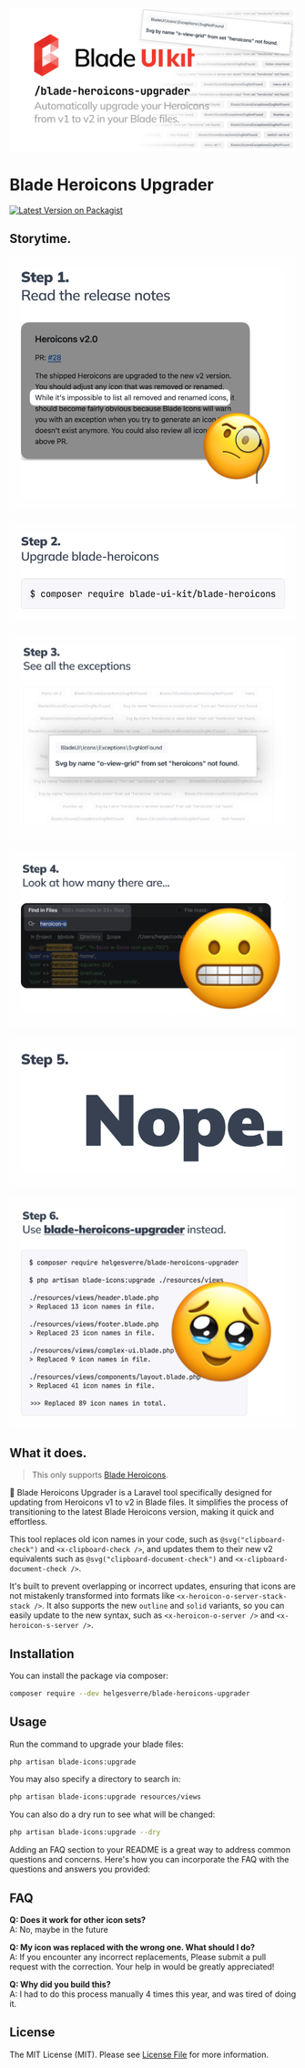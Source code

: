 <p align="center"><img src="./art/header.png"></p>

# Blade Heroicons Upgrader

[![Latest Version on Packagist](https://img.shields.io/packagist/v/helgesverre/blade-heroicons-upgrader.svg)](https://packagist.org/packages/helgesverre/blade-heroicons-upgrader)

## Storytime.

<div style="background:#fefefe;margin-bottom:20px;padding: 20px;"><img src="./art/Steps/Step1.png"></div>
<div style="background:#fefefe;margin-bottom:20px;padding: 20px;"><img src="./art/Steps/Step2.png"></div>
<div style="background:#fefefe;margin-bottom:20px;padding: 20px;"><img src="./art/Steps/Step3.png"></div>
<div style="background:#fefefe;margin-bottom:20px;padding: 20px;"><img src="./art/Steps/Step4.png"></div>
<div style="background:#fefefe;margin-bottom:20px;padding: 20px;"><img src="./art/Steps/Step5.png"></div>
<div style="background:#fefefe;margin-bottom:20px;padding: 20px;"><img src="./art/Steps/Step6.png"></div>


## What it does.

> This only supports [Blade Heroicons](https://github.com/blade-ui-kit/blade-heroicons).

🔧 Blade Heroicons Upgrader is a Laravel tool specifically designed for updating from Heroicons v1 to v2 in Blade files.
It simplifies the process of transitioning to the latest Blade Heroicons version, making it quick and effortless.

This tool replaces old icon names in your code, such as `@svg("clipboard-check")` and `<x-clipboard-check />`, and
updates them to their new v2 equivalents such as `@svg("clipboard-document-check")`
and `<x-clipboard-document-check />`.

It's built to prevent overlapping or incorrect updates, ensuring that icons are not mistakenly transformed into formats
like `<x-heroicon-o-server-stack-stack />`. It also supports the new `outline` and `solid` variants, so you can easily
update to the new syntax, such as `<x-heroicon-o-server />` and `<x-heroicon-s-server />`.




## Installation

You can install the package via composer:

```bash
composer require --dev helgesverre/blade-heroicons-upgrader
```

## Usage

Run the command to upgrade your blade files:

```bash
php artisan blade-icons:upgrade 
```

You may also specify a directory to search in:

```bash 
php artisan blade-icons:upgrade resources/views
```

You can also do a dry run to see what will be changed:

```bash
php artisan blade-icons:upgrade --dry
```

Adding an FAQ section to your README is a great way to address common questions and concerns. Here's how you can
incorporate the FAQ with the questions and answers you provided:

## FAQ

**Q: Does it work for other icon sets?**  
A: No, maybe in the future

**Q: My icon was replaced with the wrong one. What should I do?**  
A: If you encounter any incorrect replacements, Please submit a pull
request with the correction. Your help in would be greatly appreciated!

**Q: Why did you build this?**  
A: I had to do this process manually 4 times this year, and was tired of doing it.

## License

The MIT License (MIT). Please see [License File](LICENSE.md) for more information.
